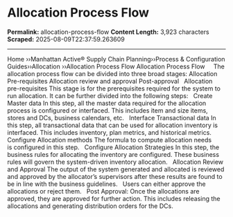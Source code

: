 # Allocation Process Flow

**Permalink:** allocation-process-flow
**Content Length:** 3,923 characters
**Scraped:** 2025-08-09T22:37:59.263609

---

Home &rsaquo;&rsaquo;Manhattan Active® Supply Chain Planning&rsaquo;&rsaquo;Process &amp; Configuration Guides&rsaquo;&rsaquo;Allocation ››Allocation Process Flow Allocation Process Flow &nbsp; &nbsp; The allocation process flow can be divided into three&nbsp;broad stages: Allocation Pre-requisites Allocation review and approval Post-approval &nbsp; Allocation pre-requisites This stage is for the prerequisites required for the system to run allocation. It can be further divided into the following steps: &nbsp; Create Master data In this step, all the master data required for the allocation process is configured or interfaced. This includes item&nbsp;and size items, stores and DCs, business calendars, etc. &nbsp; Interface Transactional data In this step, all&nbsp;transactional data that can be used for allocation inventory is interfaced. This includes inventory, plan metrics, and historical metrics. &nbsp; Configure Allocation methods The formula&nbsp;to compute allocation needs is&nbsp;configured in this step. &nbsp; Configure Allocation Strategies In this step, the business rules for allocating the inventory are configured. These business rules will govern the system-driven inventory allocation. &nbsp; Allocation Review and Approval The output of the system generated and allocated is reviewed and approved by the allocator&rsquo;s supervisors after these results are found to be in line with the business guidelines. &nbsp; Users can either approve the allocations or reject them. &nbsp; Post Approval: Once the allocations are approved, they are approved for&nbsp;further action. This includes releasing the allocations and generating distribution orders for the DCs. &nbsp; &nbsp; &nbsp;